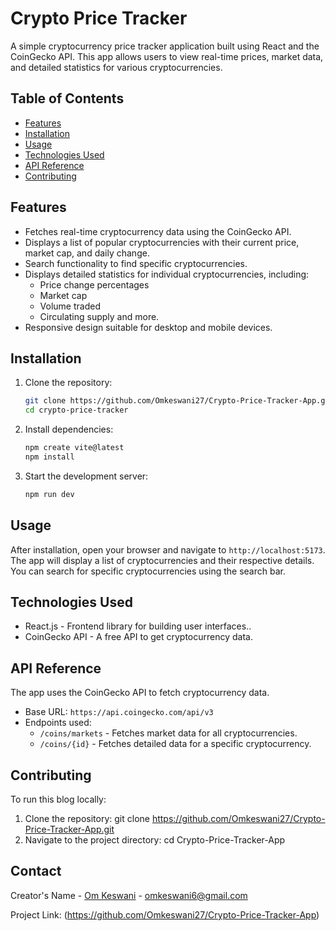 # Crypto Price Tracker

A simple cryptocurrency price tracker application built using React and the CoinGecko API. This app allows users to view real-time prices, market data, and detailed statistics for various cryptocurrencies.

## Table of Contents

- [Features](#features)
- [Installation](#installation)
- [Usage](#usage)
- [Technologies Used](#technologies-used)
- [API Reference](#api-reference)
- [Contributing](#contributing)

## Features

- Fetches real-time cryptocurrency data using the CoinGecko API.
- Displays a list of popular cryptocurrencies with their current price, market cap, and daily change.
- Search functionality to find specific cryptocurrencies.
- Displays detailed statistics for individual cryptocurrencies, including:
  - Price change percentages
  - Market cap
  - Volume traded
  - Circulating supply and more.
- Responsive design suitable for desktop and mobile devices.

## Installation

1. Clone the repository:

   ```bash
   git clone https://github.com/Omkeswani27/Crypto-Price-Tracker-App.git
   cd crypto-price-tracker

2. Install dependencies:

   ```bash
   npm create vite@latest
   npm install
   
3. Start the development server:

   ```bash
   npm run dev
## Usage

After installation, open your browser and navigate to `http://localhost:5173`. The app will display a list of cryptocurrencies and their respective details. You can search for specific cryptocurrencies using the search bar.

## Technologies Used

- React.js - Frontend library for building user interfaces..
- CoinGecko API - A free API to get cryptocurrency data.

## API Reference

The app uses the CoinGecko API to fetch cryptocurrency data.

- Base URL: `https://api.coingecko.com/api/v3`
- Endpoints used:
  - `/coins/markets` - Fetches market data for all cryptocurrencies.
  - `/coins/{id}` - Fetches detailed data for a specific cryptocurrency.

## Contributing

To run this blog locally:

1. Clone the repository:
   git clone https://github.com/Omkeswani27/Crypto-Price-Tracker-App.git
2. Navigate to the project directory:
   cd Crypto-Price-Tracker-App
   
## Contact

Creator's Name - [Om Keswani](https://www.linkedin.com/in/om-keswani-4995262a5/?originalSubdomain=in) - omkeswani6@gmail.com

Project Link: (https://github.com/Omkeswani27/Crypto-Price-Tracker-App)

